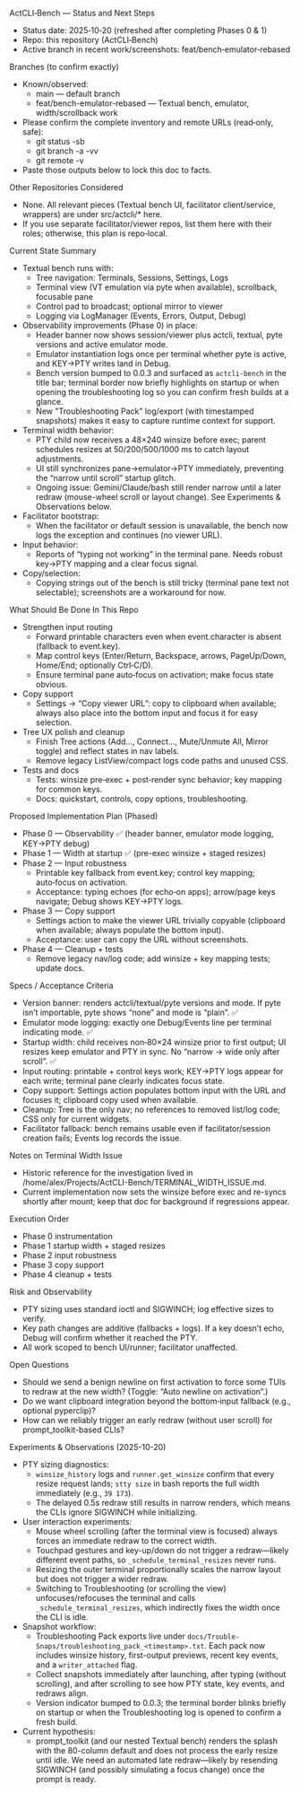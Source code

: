   ActCLI‑Bench — Status and Next Steps

  - Status date: 2025‑10‑20 (refreshed after completing Phases 0 & 1)
  - Repo: this repository (ActCLI‑Bench)
  - Active branch in recent work/screenshots: feat/bench‑emulator‑rebased

  Branches (to confirm exactly)

  - Known/observed:
      - main — default branch
      - feat/bench-emulator-rebased — Textual bench, emulator, width/scrollback work
  - Please confirm the complete inventory and remote URLs (read‑only, safe):
      - git status -sb
      - git branch -a -vv
      - git remote -v
  - Paste those outputs below to lock this doc to facts.

  Other Repositories Considered

  - None. All relevant pieces (Textual bench UI, facilitator client/service, wrappers) are under src/actcli/* here.
  - If you use separate facilitator/viewer repos, list them here with their roles; otherwise, this plan is repo‑local.

  Current State Summary

  - Textual bench runs with:
      - Tree navigation: Terminals, Sessions, Settings, Logs
      - Terminal view (VT emulation via pyte when available), scrollback, focusable pane
      - Control pad to broadcast; optional mirror to viewer
      - Logging via LogManager (Events, Errors, Output, Debug)
  - Observability improvements (Phase 0) in place:
      - Header banner now shows session/viewer plus actcli, textual, pyte versions and active emulator mode.
      - Emulator instantiation logs once per terminal whether pyte is active, and KEY→PTY writes land in Debug.
      - Bench version bumped to 0.0.3 and surfaced as `actcli-bench` in the title bar; terminal border now briefly highlights on startup or when opening the troubleshooting log so you can confirm fresh builds at a glance.
      - New "Troubleshooting Pack" log/export (with timestamped snapshots) makes it easy to capture runtime context for support.
  - Terminal width behavior:
      - PTY child now receives a 48×240 winsize before exec; parent schedules resizes at 50/200/500/1000 ms to catch layout adjustments.
      - UI still synchronizes pane→emulator→PTY immediately, preventing the “narrow until scroll” startup glitch.
      - Ongoing issue: Gemini/Claude/bash still render narrow until a later redraw (mouse-wheel scroll or layout change). See Experiments & Observations below.
  - Facilitator bootstrap:
      - When the facilitator or default session is unavailable, the bench now logs the exception and continues (no viewer URL).
  - Input behavior:
      - Reports of “typing not working” in the terminal pane. Needs robust key→PTY mapping and a clear focus signal.
  - Copy/selection:
      - Copying strings out of the bench is still tricky (terminal pane text not selectable); screenshots are a workaround for now.

  What Should Be Done In This Repo

  - Strengthen input routing
      - Forward printable characters even when event.character is absent (fallback to event.key).
      - Map control keys (Enter/Return, Backspace, arrows, PageUp/Down, Home/End; optionally Ctrl‑C/D).
      - Ensure terminal pane auto‑focus on activation; make focus state obvious.
  - Copy support
      - Settings → “Copy viewer URL”: copy to clipboard when available; always also place into the bottom input and focus it for easy selection.
  - Tree UX polish and cleanup
      - Finish Tree actions (Add…, Connect…, Mute/Unmute All, Mirror toggle) and reflect states in nav labels.
      - Remove legacy ListView/compact logs code paths and unused CSS.
  - Tests and docs
      - Tests: winsize pre‑exec + post‑render sync behavior; key mapping for common keys.
      - Docs: quickstart, controls, copy options, troubleshooting.

  Proposed Implementation Plan (Phased)

  - Phase 0 — Observability ✅ (header banner, emulator mode logging, KEY→PTY debug)
  - Phase 1 — Width at startup ✅ (pre-exec winsize + staged resizes)
  - Phase 2 — Input robustness
      - Printable key fallback from event.key; control key mapping; auto‑focus on activation.
      - Acceptance: typing echoes (for echo‑on apps); arrow/page keys navigate; Debug shows KEY→PTY logs.
  - Phase 3 — Copy support
      - Settings action to make the viewer URL trivially copyable (clipboard when available; always populate the bottom input).
      - Acceptance: user can copy the URL without screenshots.
  - Phase 4 — Cleanup + tests
      - Remove legacy nav/log code; add winsize + key mapping tests; update docs.

  Specs / Acceptance Criteria

  - Version banner: renders actcli/textual/pyte versions and mode. If pyte isn’t importable, pyte shows “none” and mode is “plain”. ✅
  - Emulator mode logging: exactly one Debug/Events line per terminal indicating mode. ✅
  - Startup width: child receives non‑80×24 winsize prior to first output; UI resizes keep emulator and PTY in sync. No “narrow → wide only after scroll”. ✅
  - Input routing: printable + control keys work; KEY→PTY logs appear for each write; terminal pane clearly indicates focus state.
  - Copy support: Settings action populates bottom input with the URL and focuses it; clipboard copy used when available.
  - Cleanup: Tree is the only nav; no references to removed list/log code; CSS only for current widgets.
  - Facilitator fallback: bench remains usable even if facilitator/session creation fails; Events log records the issue.

  Notes on Terminal Width Issue

  - Historic reference for the investigation lived in /home/alex/Projects/ActCLI-Bench/TERMINAL_WIDTH_ISSUE.md.
  - Current implementation now sets the winsize before exec and re-syncs shortly after mount; keep that doc for background if regressions appear.

  Execution Order

  - Phase 0 instrumentation
  - Phase 1 startup width + staged resizes
  - Phase 2 input robustness
  - Phase 3 copy support
  - Phase 4 cleanup + tests

  Risk and Observability

  - PTY sizing uses standard ioctl and SIGWINCH; log effective sizes to verify.
  - Key path changes are additive (fallbacks + logs). If a key doesn’t echo, Debug will confirm whether it reached the PTY.
  - All work scoped to bench UI/runner; facilitator unaffected.

  Open Questions

  - Should we send a benign newline on first activation to force some TUIs to redraw at the new width? (Toggle: “Auto newline on activation”.)
  - Do we want clipboard integration beyond the bottom‑input fallback (e.g., optional pyperclip)?
  - How can we reliably trigger an early redraw (without user scroll) for prompt_toolkit-based CLIs?

  Experiments & Observations (2025-10-20)

  - PTY sizing diagnostics:
      - `winsize_history` logs and `runner.get_winsize` confirm that every resize request lands; `stty size` in bash reports the full width immediately (e.g., `39 173`).
      - The delayed 0.5s redraw still results in narrow renders, which means the CLIs ignore SIGWINCH while initializing.
  - User interaction experiments:
      - Mouse wheel scrolling (after the terminal view is focused) always forces an immediate redraw to the correct width.
      - Touchpad gestures and key-up/down do not trigger a redraw—likely different event paths, so `_schedule_terminal_resizes` never runs.
      - Resizing the outer terminal proportionally scales the narrow layout but does not trigger a wider redraw.
      - Switching to Troubleshooting (or scrolling the view) unfocuses/refocuses the terminal and calls `_schedule_terminal_resizes`, which indirectly fixes the width once the CLI is idle.
  - Snapshot workflow:
      - Troubleshooting Pack exports live under `docs/Trouble-Snaps/troubleshooting_pack_<timestamp>.txt`. Each pack now includes winsize history, first-output previews, recent key events, and a `writer_attached` flag.
      - Collect snapshots immediately after launching, after typing (without scrolling), and after scrolling to see how PTY state, key events, and redraws align.
      - Version indicator bumped to 0.0.3; the terminal border blinks briefly on startup or when the Troubleshooting log is opened to confirm a fresh build.
  - Current hypothesis:
      - prompt_toolkit (and our nested Textual bench) renders the splash with the 80-column default and does not process the early resize until idle. We need an automated late redraw—likely by resending SIGWINCH (and possibly simulating a focus change) once the prompt is ready.
